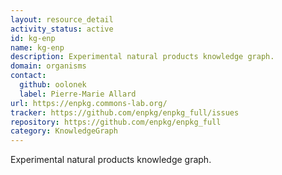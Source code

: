 ```yaml
---
layout: resource_detail
activity_status: active
id: kg-enp
name: kg-enp
description: Experimental natural products knowledge graph.
domain: organisms
contact:
  github: oolonek
  label: Pierre-Marie Allard
url: https://enpkg.commons-lab.org/
tracker: https://github.com/enpkg/enpkg_full/issues
repository: https://github.com/enpkg/enpkg_full
category: KnowledgeGraph
---
```


Experimental natural products knowledge graph.
